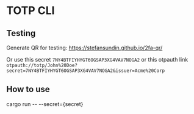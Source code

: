 # TOTP CLI

## Testing
Generate QR for testing: https://stefansundin.github.io/2fa-qr/

Or use this secret `7NY4BTFIYHYGT6OGSAP3XG4VAV7NOGA2` or this otpauth link `otpauth://totp/John%20Doe?secret=7NY4BTFIYHYGT6OGSAP3XG4VAV7NOGA2&issuer=Acme%20Corp`

## How to use
cargo run -- --secret={secret}

